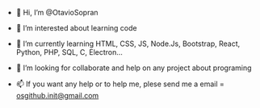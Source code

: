 
- 👋 Hi, I’m @OtavioSopran

- 👀 I’m interested about learning code
- 🌱 I’m currently learning HTML, CSS, JS, Node.Js, Bootstrap, React, Python, PHP, SQL, C, Electron...
- 💞️ I’m looking for collaborate and help on any project about programing 
- 📫 If you want any help or to help me, plese send me a email = osgithub.init@gmail.com
